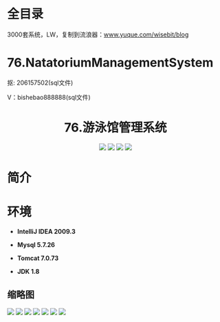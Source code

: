 # 全目录

3000套系统，LW，复制到流浪器：www.yuque.com/wisebit/blog

# 76.NatatoriumManagementSystem

<p>抠: 206157502(sql文件)</p>
<p>V：bishebao888888(sql文件)</p>

<p><h1 align="center">76.游泳馆管理系统</h1></p>


<p align="center">
	<img src="https://img.shields.io/badge/jdk-1.8-orange.svg"/>
    <img src="https://img.shields.io/badge/spring-5.x-lightgrey.svg"/>
    <img src="https://img.shields.io/badge/springmvc-3.x-blue.svg"/>
    <img src="https://img.shields.io/badge/mybatis-3.x-yellow.svg"/>
</p>

# 简介



# 环境

- <b>IntelliJ IDEA 2009.3</b>

- <b>Mysql 5.7.26</b>

- <b>Tomcat 7.0.73</b>

- <b>JDK 1.8</b>




## 缩略图

![](https://bitwise.oss-cn-heyuan.aliyuncs.com/2024/9/10/0f8d170f-9886-4ec4-9dc5-0a74c639e278.png)
![](https://bitwise.oss-cn-heyuan.aliyuncs.com/2024/9/10/98d62009-a4ed-4867-b76d-adc191547f5e.png)
![](https://bitwise.oss-cn-heyuan.aliyuncs.com/2024/9/10/c24e4ec1-e96e-4f42-a649-63d1989df9ce.png)
![](https://bitwise.oss-cn-heyuan.aliyuncs.com/2024/9/10/4a316d0a-5d09-4d1b-8bcd-ddc2c8f5702f.png)
![](https://bitwise.oss-cn-heyuan.aliyuncs.com/2024/9/10/2fd9a6e2-c013-4415-a535-187f453bbf58.png)
![](https://bitwise.oss-cn-heyuan.aliyuncs.com/2024/9/10/ac429072-fd35-4550-ab98-3de2d9d699fa.png)
![](https://bitwise.oss-cn-heyuan.aliyuncs.com/2024/9/10/ea59b624-ca95-47af-a84c-d94124cfa2e9.png)



